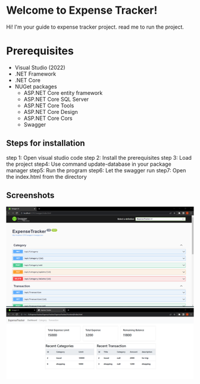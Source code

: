 ﻿# Welcome to Expense Tracker!

Hi! I'm your guide to expense tracker project. read me to run the project.


# Prerequisites

-  Visual Studio (2022)
-  .NET Framework
-  .NET Core 
-  NUGet packages
	- ASP.NET Core entity framework
	- ASP.NET Core SQL Server
	- ASP.NET Core Tools
	- ASP.NET Core Design
	- ASP.NET Core Cors
	- Swagger

## Steps for installation
step 1: Open visual studio code
step 2: Install the prerequisites
step 3: Load the project
step4: Use command update-database in your package manager
step5: Run the program
step6: Let the swagger run
step7: Open the index.html from the directory
## Screenshots

![image description](images/backend.png)
![image description](images/frontend.png)
